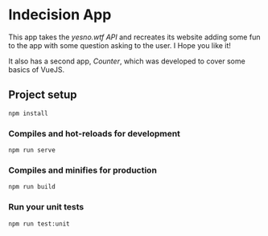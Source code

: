 # Indecision App
This app takes the *yesno.wtf API* and recreates its website adding some fun to the app with some question asking to the user. I Hope you like it!

It also has a second app, *Counter*, which was developed to cover some basics of VueJS. 

## Project setup
```
npm install
```

### Compiles and hot-reloads for development
```
npm run serve
```

### Compiles and minifies for production
```
npm run build
```

### Run your unit tests
```
npm run test:unit
```